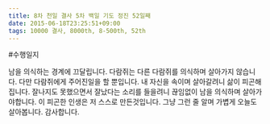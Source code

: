 ```yaml
---
title: 8차 천일 결사 5차 백일 기도 정진 52일째
date: 2015-06-18T23:25:51+09:00
tags: 10000 결사, 8000th, 8-500th, 52th
---
```


#수행일지

남을 의식하는 경계에 끄달립니다. 다람쥐는 다른 다람쥐를 의식하며 살아가지 않습니다. 다만 다람쥐에게 주어진일을 할 뿐입니다. 내 자신을 속이며 살아갈려니 삶이 피곤해집니다. 잘나지도 못했으면서 잘났다는 소리를 들을려니 끊임없이 남을 의식하며 살아가야합니다. 이 피곤한 인생은 저 스스로 만든것입니다. 그냥 그런 줄 알며 가볍게 오늘도 살아봅니다. 감사합니다.
